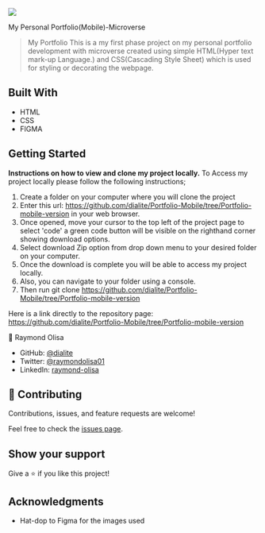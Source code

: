 ![](https://img.shields.io/badge/Microverse-blueviolet)

My Personal Portfolio(Mobile)-Microverse

> My Portfolio
This is a my first phase project on my personal portfolio development with microverse created using simple HTML(Hyper text mark-up Language.) and CSS(Cascading Style Sheet) which is used for styling or decorating the webpage.

## Built With
- HTML
- CSS
- FIGMA


## Getting Started

**Instructions on how to view and clone my project locally.**
 To Access my project locally please follow the following instructions;
1. Create a folder on your computer where you will clone the project
2. Enter this url: https://github.com/dialite/Portfolio-Mobile/tree/Portfolio-mobile-version in your web browser.
3. Once opened, move your cursor to the top left of the project page to select 'code' a green code button will be visible on the righthand corner showing download    options.
5. Select download Zip option from drop down menu to your desired folder on your computer.
6. Once the download is complete you will be able to access my project locally.
7. Also, you can navigate to your folder using a console.
8. Then run git clone https://github.com/dialite/Portfolio-Mobile/tree/Portfolio-mobile-version


Here is a link directly to the repository page: https://github.com/dialite/Portfolio-Mobile/tree/Portfolio-mobile-version


👤 Raymond Olisa

- GitHub: [@dialite](https://github.com/dialite)
- Twitter: [@raymondolisa01](https://twitter.com/raymondolisa01)
- LinkedIn: [raymond-olisa](https://www.linkedin.com/in/raymond-olisa-775929243/)

## 🤝 Contributing

Contributions, issues, and feature requests are welcome!

Feel free to check the [issues page](../../issues/).

## Show your support

Give a ⭐️ if you like this project!

## Acknowledgments

- Hat-dop to Figma for the images used
